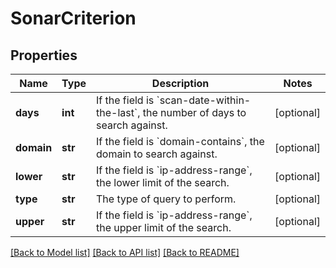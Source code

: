 # SonarCriterion

## Properties
Name | Type | Description | Notes
------------ | ------------- | ------------- | -------------
**days** | **int** | If the field is &#x60;scan-date-within-the-last&#x60;, the number of days to search against. | [optional] 
**domain** | **str** | If the field is &#x60;domain-contains&#x60;, the domain to search against. | [optional] 
**lower** | **str** | If the field is &#x60;ip-address-range&#x60;, the lower limit of the search. | [optional] 
**type** | **str** | The type of query to perform. | [optional] 
**upper** | **str** | If the field is &#x60;ip-address-range&#x60;, the upper limit of the search. | [optional] 

[[Back to Model list]](../README.md#documentation-for-models) [[Back to API list]](../README.md#documentation-for-api-endpoints) [[Back to README]](../README.md)


